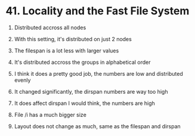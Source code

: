# 41. Locality and the Fast File System

1. Distributed accross all nodes

2. With this setting, it's distributed on just 2 nodes

3. The filespan is a lot less with larger values

4. It's distributed accross the groups in alphabetical order

5. I think it does a pretty good job, the numbers are low and distributed evenly

6. It changed significantly, the dirspan numbers are way too high

7. It does affect dirspan I would think, the numbers are high

8. File /i has a much bigger size

9. Layout does not change as much, same as the filespan and dirspan
